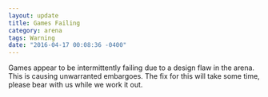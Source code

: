 ```yaml
---
layout: update
title: Games Failing
category: arena
tags: Warning
date: "2016-04-17 00:08:36 -0400"
---
```


Games appear to be intermittently failing due to a design flaw in the arena. This is causing unwarranted embargoes.  The fix for this will take some time, please bear with us while we work it out.
